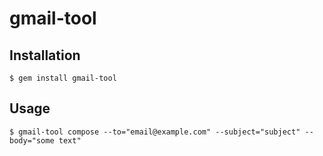 # gmail-tool

## Installation

    $ gem install gmail-tool

## Usage

    $ gmail-tool compose --to="email@example.com" --subject="subject" --body="some text"
